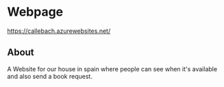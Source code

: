 # Webpage

https://callebach.azurewebsites.net/

## About

A Website for our house in spain where people can see when it's available and also send a book request. 

